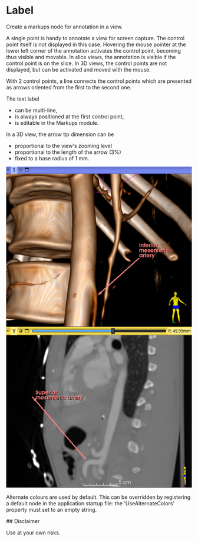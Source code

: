 # Label

Create a markups node for annotation in a view.

A single point is handy to annotate a view for screen capture. The control point itself is not displayed in this case. Hovering the mouse pointer at the lower left corner of the annotation activates the control point, becoming thus visible and movable. In slice views, the annotation is visible if the control point is on the slice. In 3D views, the control points are not displayed, but can be activated and moved with the mouse.

With 2 control points, a line connects the control points which are presented as arrows oriented from the first to the second one.

The text label

 - can be multi-line,
 - is always positioned at the first control point,
 - is editable in the Markups module.

In a 3D view, the arrow tip dimension can be

 - proportional to the view's zooming level
 - proportional to the length of the arrow (3%)
 - fixed to a base radius of 1 mm.

![3DView](Label_0.png)


Alternate colours are used by default. This can be overridden by registering a default node in the application startup file: the 'UseAlternateColors' property must set to an empty string.

## Disclaimer

Use at your own risks.

